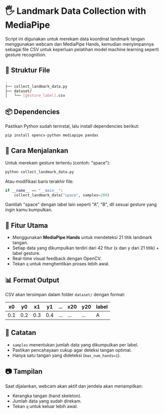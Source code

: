 # 🖐️ Landmark Data Collection with MediaPipe

Script ini digunakan untuk merekam data koordinat landmark tangan menggunakan webcam dan MediaPipe Hands, kemudian menyimpannya sebagai file CSV untuk keperluan pelatihan model machine learning seperti gesture recognition.

## 📁 Struktur File

```bash
.
├── collect_landmark_data.py
├── dataset/
│   └── [gesture_label].csv
```

## 📦 Dependencies

Pastikan Python sudah terinstal, lalu install dependencies berikut:

```bash
pip install opencv-python mediapipe pandas
```

## 🚀 Cara Menjalankan

Untuk merekam gesture tertentu (contoh: "space"):

```bash
python collect_landmark_data.py
```

Atau modifikasi baris terakhir file:

```python
if __name__ == "__main__":
    collect_landmark_data("space", samples=200)
```

Gantilah "space" dengan label lain seperti "A", "B", dll sesuai gesture yang ingin kamu kumpulkan.

## 🎯 Fitur Utama

- Menggunakan **MediaPipe Hands** untuk mendeteksi 21 titik landmark tangan.
- Setiap data yang dikumpulkan terdiri dari 42 fitur (x dan y dari 21 titik) + label gesture.
- Real-time visual feedback dengan OpenCV.
- Tekan `q` untuk menghentikan proses lebih awal.

## 📊 Format Output

CSV akan tersimpan dalam folder `dataset/` dengan format:

| x0  | y0  | x1  | y1  | ... | x20 | y20 | label |
|-----|-----|-----|-----|-----|-----|-----|-------|
| 0.1 | 0.2 | 0.3 | 0.4 | ... | ... | ... |  A    |

## 📝 Catatan

- `samples` menentukan jumlah data yang dikumpulkan per label.
- Pastikan pencahayaan cukup agar deteksi tangan optimal.
- Hanya satu tangan yang dideteksi (`max_num_hands=1`).

## 📷 Tampilan

Saat dijalankan, webcam akan aktif dan jendela akan menampilkan:

- Kerangka tangan (hand skeleton).
- Jumlah data yang sudah direkam.
- Tekan `q` untuk keluar lebih awal.

